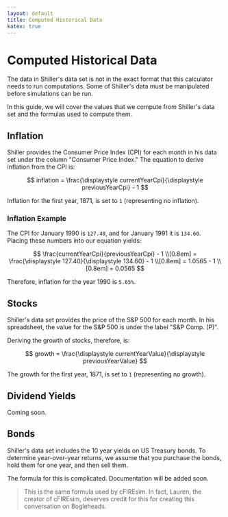```yaml
---
layout: default
title: Computed Historical Data
katex: true
---
```


# Computed Historical Data

The data in Shiller's data set is not in the exact format that this calculator
needs to run computations. Some of Shiller's data must be manipulated before
simulations can be run.

In this guide, we will cover the values that we compute from Shiller's data set
and the formulas used to compute them.

## Inflation

Shiller provides the Consumer Price Index (CPI) for each month in his data set
under the column "Consumer Price Index." The equation to derive inflation from
the CPI is:

$$
inflation = \frac{\displaystyle currentYearCpi}{\displaystyle previousYearCpi} - 1
$$

Inflation for the first year, 1871, is set to `1` (representing no inflation).

### Inflation Example

The CPI for January 1990 is `127.40`, and for January 1991 it is `134.60`.
Placing these numbers into our equation yields:

$$
\frac{currentYearCpi}{previousYearCpi} - 1
\\[0.8em]
= \frac{\displaystyle 127.40}{\displaystyle 134.60} - 1
\\[0.8em]
= 1.0565 - 1
\\[0.8em]
= 0.0565
$$

Therefore, inflation for the year 1990 is `5.65%`.

## Stocks

Shiller's data set provides the price of the S&P 500 for each month. In his
spreadsheet, the value for the S&P 500 is under the label "S&P Comp. (P)".

Deriving the growth of stocks, therefore, is:

$$
growth = \frac{\displaystyle currentYearValue}{\displaystyle previousYearValue}
$$

The growth for the first year, 1871, is set to `1` (representing no growth).

<!-- ### Stocks Example

An example of stocks growth. -->

## Dividend Yields

Coming soon.

## Bonds

Shiller's data set includes the 10 year yields on US Treasury bonds. To
determine year-over-year returns, we assume that you purchase the bonds, hold
them for one year, and then sell them.

The formula for this is complicated. Documentation will be added soon.

> This is the same formula used by cFIREsim. In fact, Lauren, the creator of
> cFIREsim, deserves credit for this for creating this conversation on
> Bogleheads.

<!-- ### Bonds Example

Bonds example here. -->
